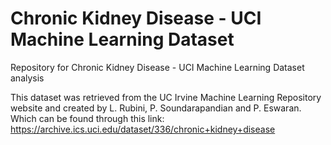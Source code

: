 # Chronic Kidney Disease - UCI Machine Learning Dataset
Repository for Chronic Kidney Disease - UCI Machine Learning Dataset analysis

This dataset was retrieved from the UC Irvine Machine Learning Repository website and created by L. Rubini, P. Soundarapandian and P. Eswaran. Which can be found through this link: https://archive.ics.uci.edu/dataset/336/chronic+kidney+disease
